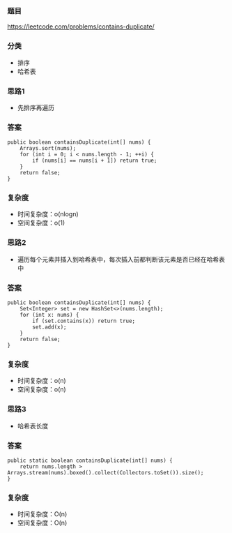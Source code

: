 ### 题目
https://leetcode.com/problems/contains-duplicate/

### 分类
* 排序
* 哈希表

### 思路1
* 先排序再遍历

### 答案
```
public boolean containsDuplicate(int[] nums) {
    Arrays.sort(nums);
    for (int i = 0; i < nums.length - 1; ++i) {
        if (nums[i] == nums[i + 1]) return true;
    }
    return false;
}
```

### 复杂度
* 时间复杂度：o(nlogn)
* 空间复杂度：o(1)

### 思路2
* 遍历每个元素并插入到哈希表中，每次插入前都判断该元素是否已经在哈希表中

### 答案
```
public boolean containsDuplicate(int[] nums) {
    Set<Integer> set = new HashSet<>(nums.length);
    for (int x: nums) {
        if (set.contains(x)) return true;
        set.add(x);
    }
    return false;
}
```

### 复杂度
* 时间复杂度：o(n)
* 空间复杂度：o(n)

### 思路3
* 哈希表长度

### 答案
```
public static boolean containsDuplicate(int[] nums) {
    return nums.length > Arrays.stream(nums).boxed().collect(Collectors.toSet()).size();
}
```

### 复杂度
* 时间复杂度：O(n)
* 空间复杂度：O(n)
